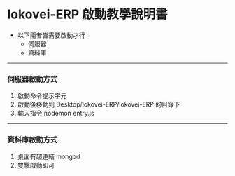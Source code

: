 # lokovei-ERP 啟動教學說明書

* 以下兩者皆需要啟動才行
  * 伺服器
  * 資料庫

**************

### 伺服器啟動方式

1. 啟動命令提示字元
2. 啟動後移動到 Desktop/lokovei-ERP/lokovei-ERP 的目錄下
3. 輸入指令 nodemon entry.js

**************

### 資料庫啟動方式

1. 桌面有超連結 mongod
2. 雙擊啟動即可
